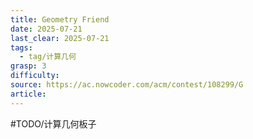 ```yaml
---
title: Geometry Friend
date: 2025-07-21
last_clear: 2025-07-21
tags:
  - tag/计算几何
grasp: 3
difficulty: 
source: https://ac.nowcoder.com/acm/contest/108299/G
article:
---
```

#TODO/计算几何板子
